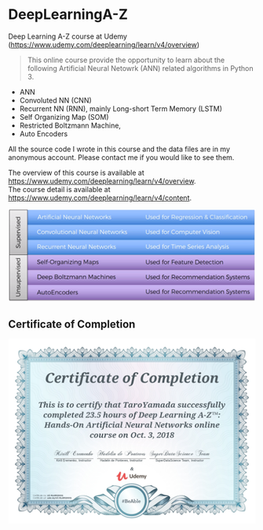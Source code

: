 # DeepLearningA-Z
Deep Learning A-Z course at Udemy (https://www.udemy.com/deeplearning/learn/v4/overview)
>This online course provide the opportunity to learn about the following Artificial Neural Netowrk (ANN) related algorithms in Python 3.
- ANN
- Convoluted NN (CNN)
- Recurrent NN (RNN), mainly Long-short Term Memory (LSTM)
- Self Organizing Map (SOM)
- Restricted Boltzmann Machine, 
- Auto Encoders

All the source code I wrote in this course and the data files are in my anonymous account. Please contact me if you would like to see them.

The overview of this course is available at https://www.udemy.com/deeplearning/learn/v4/overview.  
The course detail is available at https://www.udemy.com/deeplearning/learn/v4/content.

![image](./scope.PNG)

## Certificate of Completion
![image](./certificateOfCompletion.jpg)





